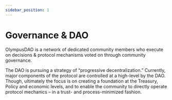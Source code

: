 ```yaml
---
sidebar_position: 1
---
```


# Governance & DAO

OlympusDAO is a network of dedicated community members who execute on decisions & protocol mechanisms voted on through community governance.

The DAO is pursuing a strategy of “progressive decentralization.” Currently, major components of the protocol are controlled at a high-level by the DAO. Though, ultimately the focus is on creating a foundation at the Treasury, Policy and economic levels, and to enable the community to directly operate protocol mechanics – in a trust- and process-minimized fashion.
